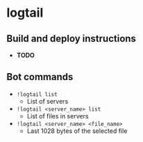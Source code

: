 # logtail

## Build and deploy instructions
- **TODO**

## Bot commands
- `!logtail list`
    - List of servers
- `!logtail <server_name> list`
    - List of files in servers
- `!logtail <server_name> <file_name>`
    - Last 1028 bytes of the selected file